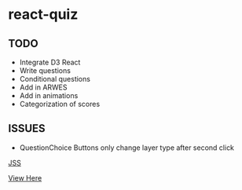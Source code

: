 # react-quiz

## TODO

* Integrate D3 React
* Write questions
* Conditional questions
* Add in ARWES
* Add in animations
* Categorization of scores

## ISSUES

* QuestionChoice Buttons only change layer type after second click

[JSS](http://cssinjs.org/react-jss/?v=v8.4.0#example)

[View Here](https://rawgit.com/emilyeserven/react-quiz/master/public/index.html)
